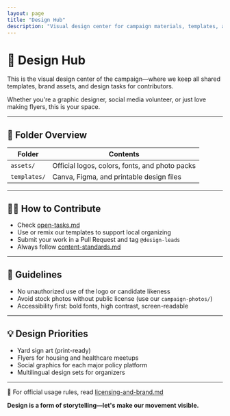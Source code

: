 ```yaml
---
layout: page
title: "Design Hub"
description: "Visual design center for campaign materials, templates, and brand assets. Create flyers, social graphics, and accessible designs that make our movement visible."
---
```


# 🎨 Design Hub

This is the visual design center of the campaign—where we keep all shared templates, brand assets, and design tasks for contributors.

Whether you're a graphic designer, social media volunteer, or just love making flyers, this is your space.

---

## 🧭 Folder Overview

| Folder | Contents |
|--------|----------|
| `assets/` | Official logos, colors, fonts, and photo packs |
| `templates/` | Canva, Figma, and printable design files |

---

## 🧑‍🎨 How to Contribute

- Check [open-tasks.md](./contributions/open-tasks.md)
- Use or remix our templates to support local organizing
- Submit your work in a Pull Request and tag `@design-leads`
- Always follow [content-standards.md](../../welcome-hub/rules/content-standards.md)

---

## 🔐 Guidelines

- No unauthorized use of the logo or candidate likeness
- Avoid stock photos without public license (use our `campaign-photos/`)
- Accessibility first: bold fonts, high contrast, screen-readable

---

## 💡 Design Priorities

- Yard sign art (print-ready)
- Flyers for housing and healthcare meetups
- Social graphics for each major policy platform
- Multilingual design sets for organizers

---

📎 For official usage rules, read [licensing-and-brand.md](../../welcome-hub/rules/licensing-and-brand.md)

**Design is a form of storytelling—let's make our movement visible.**
